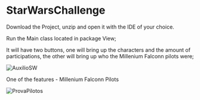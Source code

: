 # StarWarsChallenge

Download the Project, unzip and open it with the IDE of your choice.

Run the Main class located in package View;

It will have two buttons, one will bring up the characters and the amount of participations, the other will bring up who the Millenium Falconn pilots were;

![AuxilioSW](https://user-images.githubusercontent.com/68262051/147618399-c692b81b-0c8e-47a3-b66d-3c25863642c0.png)

One of the features - Millenium Falconn Pilots

![ProvaPilotos](https://user-images.githubusercontent.com/68262051/147619085-781d689b-c6ed-4a47-8bbf-ac9c4384ead6.png)
